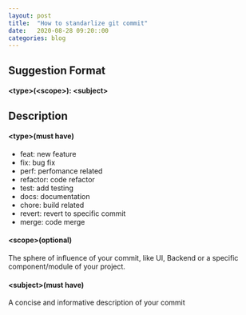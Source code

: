```yaml
---
layout: post
title:  "How to standarlize git commit"
date:   2020-08-28 09:20::00
categories: blog
---
```


## Suggestion Format
#### &lt;type&gt;(&lt;scope&gt;): &lt;subject&gt;

## Description
#### &lt;type&gt;(must have)
* feat: new feature
* fix: bug fix
* perf: perfomance related
* refactor: code refactor
* test: add testing
* docs: documentation
* chore: build related
* revert: revert to specific commit
* merge: code merge

#### &lt;scope&gt;(optional)
The sphere of influence of your commit, like UI, Backend or a specific component/module of your project.

#### &lt;subject&gt;(must have)
A concise and informative description of your commit
